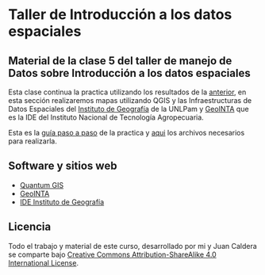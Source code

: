 # Taller de Introducción a los datos espaciales

## Material de la clase 5 del taller de manejo de Datos sobre Introducción a los datos espaciales

Esta clase continua la practica utilizando los resultados de la [anterior](https://github.com/yabellini/intro_datos_espaciales/blob/master/clase4.md), en esta sección realizaremos mapas utilizando QGIS y las Infraestructuras de Datos Espaciales del [Instituto de Geografía](http://www.humanas.unlpam.edu.ar/wordpress/igeografia/ide-la-pampa/#.XXrI7X97k_4) de la UNLPam y [GeoINTA](http://www.geointa.inta.gob.ar/) que es la IDE del Instituto Nacional de Tecnología Agropecuaria.

Esta es la [guía paso a paso](https://github.com/yabellini/intro_datos_espaciales/blob/master/Curso%20Herramientas%20Libres%206.pdf) de la practica y [aqui](https://github.com/yabellini/intro_datos_espaciales) los archivos necesarios para realizarla.

## Software y sitios web
 * [Quantum GIS](www.qgis.org)
 * [GeoINTA](http://www.geointa.inta.gob.ar/)
 * [IDE Instituto de Geografía](http://www.humanas.unlpam.edu.ar/wordpress/igeografia/ide-la-pampa/#.XXrI7X97k_4)
    

## Licencia

 Todo el trabajo y material de este curso, desarrollado por mi y Juan Caldera se comparte bajo [Creative Commons Attribution-ShareAlike 4.0 International License](https://creativecommons.org/licenses/by-sa/4.0/deed.es_ES).
 

